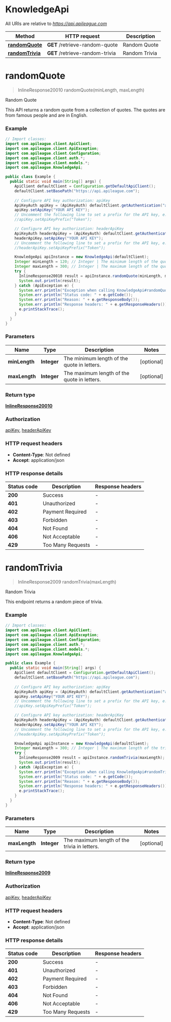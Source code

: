 # KnowledgeApi

All URIs are relative to *https://api.apileague.com*

Method | HTTP request | Description
------------- | ------------- | -------------
[**randomQuote**](KnowledgeApi.md#randomQuote) | **GET** /retrieve-random-quote | Random Quote
[**randomTrivia**](KnowledgeApi.md#randomTrivia) | **GET** /retrieve-random-trivia | Random Trivia


<a name="randomQuote"></a>
# **randomQuote**
> InlineResponse20010 randomQuote(minLength, maxLength)

Random Quote

This API returns a random quote from a collection of quotes. The quotes are from famous people and are in English.

### Example
```java
// Import classes:
import com.apileague.client.ApiClient;
import com.apileague.client.ApiException;
import com.apileague.client.Configuration;
import com.apileague.client.auth.*;
import com.apileague.client.models.*;
import com.apileague.KnowledgeApi;

public class Example {
  public static void main(String[] args) {
    ApiClient defaultClient = Configuration.getDefaultApiClient();
    defaultClient.setBasePath("https://api.apileague.com");
    
    // Configure API key authorization: apiKey
    ApiKeyAuth apiKey = (ApiKeyAuth) defaultClient.getAuthentication("apiKey");
    apiKey.setApiKey("YOUR API KEY");
    // Uncomment the following line to set a prefix for the API key, e.g. "Token" (defaults to null)
    //apiKey.setApiKeyPrefix("Token");

    // Configure API key authorization: headerApiKey
    ApiKeyAuth headerApiKey = (ApiKeyAuth) defaultClient.getAuthentication("headerApiKey");
    headerApiKey.setApiKey("YOUR API KEY");
    // Uncomment the following line to set a prefix for the API key, e.g. "Token" (defaults to null)
    //headerApiKey.setApiKeyPrefix("Token");

    KnowledgeApi apiInstance = new KnowledgeApi(defaultClient);
    Integer minLength = 120; // Integer | The minimum length of the quote in letters.
    Integer maxLength = 300; // Integer | The maximum length of the quote in letters.
    try {
      InlineResponse20010 result = apiInstance.randomQuote(minLength, maxLength);
      System.out.println(result);
    } catch (ApiException e) {
      System.err.println("Exception when calling KnowledgeApi#randomQuote");
      System.err.println("Status code: " + e.getCode());
      System.err.println("Reason: " + e.getResponseBody());
      System.err.println("Response headers: " + e.getResponseHeaders());
      e.printStackTrace();
    }
  }
}
```

### Parameters

Name | Type | Description  | Notes
------------- | ------------- | ------------- | -------------
 **minLength** | **Integer**| The minimum length of the quote in letters. | [optional]
 **maxLength** | **Integer**| The maximum length of the quote in letters. | [optional]

### Return type

[**InlineResponse20010**](InlineResponse20010.md)

### Authorization

[apiKey](../README.md#apiKey), [headerApiKey](../README.md#headerApiKey)

### HTTP request headers

 - **Content-Type**: Not defined
 - **Accept**: application/json

### HTTP response details
| Status code | Description | Response headers |
|-------------|-------------|------------------|
**200** | Success |  -  |
**401** | Unauthorized |  -  |
**402** | Payment Required |  -  |
**403** | Forbidden |  -  |
**404** | Not Found |  -  |
**406** | Not Acceptable |  -  |
**429** | Too Many Requests |  -  |

<a name="randomTrivia"></a>
# **randomTrivia**
> InlineResponse2009 randomTrivia(maxLength)

Random Trivia

This endpoint returns a random piece of trivia.

### Example
```java
// Import classes:
import com.apileague.client.ApiClient;
import com.apileague.client.ApiException;
import com.apileague.client.Configuration;
import com.apileague.client.auth.*;
import com.apileague.client.models.*;
import com.apileague.KnowledgeApi;

public class Example {
  public static void main(String[] args) {
    ApiClient defaultClient = Configuration.getDefaultApiClient();
    defaultClient.setBasePath("https://api.apileague.com");
    
    // Configure API key authorization: apiKey
    ApiKeyAuth apiKey = (ApiKeyAuth) defaultClient.getAuthentication("apiKey");
    apiKey.setApiKey("YOUR API KEY");
    // Uncomment the following line to set a prefix for the API key, e.g. "Token" (defaults to null)
    //apiKey.setApiKeyPrefix("Token");

    // Configure API key authorization: headerApiKey
    ApiKeyAuth headerApiKey = (ApiKeyAuth) defaultClient.getAuthentication("headerApiKey");
    headerApiKey.setApiKey("YOUR API KEY");
    // Uncomment the following line to set a prefix for the API key, e.g. "Token" (defaults to null)
    //headerApiKey.setApiKeyPrefix("Token");

    KnowledgeApi apiInstance = new KnowledgeApi(defaultClient);
    Integer maxLength = 300; // Integer | The maximum length of the trivia in letters.
    try {
      InlineResponse2009 result = apiInstance.randomTrivia(maxLength);
      System.out.println(result);
    } catch (ApiException e) {
      System.err.println("Exception when calling KnowledgeApi#randomTrivia");
      System.err.println("Status code: " + e.getCode());
      System.err.println("Reason: " + e.getResponseBody());
      System.err.println("Response headers: " + e.getResponseHeaders());
      e.printStackTrace();
    }
  }
}
```

### Parameters

Name | Type | Description  | Notes
------------- | ------------- | ------------- | -------------
 **maxLength** | **Integer**| The maximum length of the trivia in letters. | [optional]

### Return type

[**InlineResponse2009**](InlineResponse2009.md)

### Authorization

[apiKey](../README.md#apiKey), [headerApiKey](../README.md#headerApiKey)

### HTTP request headers

 - **Content-Type**: Not defined
 - **Accept**: application/json

### HTTP response details
| Status code | Description | Response headers |
|-------------|-------------|------------------|
**200** | Success |  -  |
**401** | Unauthorized |  -  |
**402** | Payment Required |  -  |
**403** | Forbidden |  -  |
**404** | Not Found |  -  |
**406** | Not Acceptable |  -  |
**429** | Too Many Requests |  -  |

